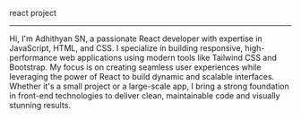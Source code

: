  react project


---

Hi, I'm Adhithyan SN, a passionate React developer with expertise in JavaScript, HTML, and CSS. I specialize in building responsive, high-performance web applications using modern tools like Tailwind CSS and Bootstrap. My focus is on creating seamless user experiences while leveraging the power of React to build dynamic and scalable interfaces. Whether it's a small project or a large-scale app, I bring a strong foundation in front-end technologies to deliver clean, maintainable code and visually stunning results.
